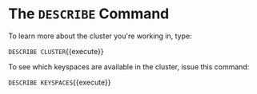 # The `DESCRIBE` Command 

To learn more about the cluster you're working in, type:

`DESCRIBE CLUSTER`{{execute}}

To see which keyspaces are available in the cluster, issue this command:

`DESCRIBE KEYSPACES`{{execute}}

